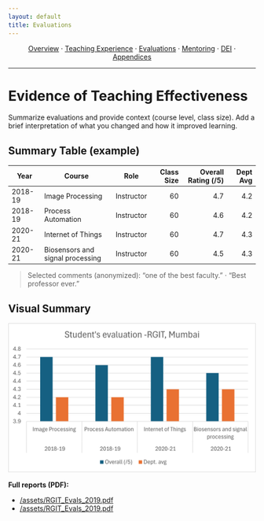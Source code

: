 ```yaml
---
layout: default
title: Evaluations
---
```



<p align="center">
  <a href="{{ 'index.html' | relative_url }}">Overview</a> ·
  <a href="{{ 'teaching.html' | relative_url }}">Teaching Experience</a> ·
  <a href="{{ 'evaluations.html' | relative_url }}">Evaluations</a> ·
  <a href="{{ 'mentoring.html' | relative_url }}">Mentoring</a> ·
  <a href="{{ 'dei.html' | relative_url }}">DEI</a> ·
  <a href="{{ 'appendices.html' | relative_url }}">Appendices</a>
</p>
<hr/>


# Evidence of Teaching Effectiveness

Summarize evaluations and provide context (course level, class size). Add a brief interpretation of what you changed and how it improved learning.

## Summary Table (example)

| Year | Course | Role | Class Size | Overall Rating (/5) | Dept Avg |
|---|---|---|---:|---:|---:|
| 2018-19 | Image Processing | Instructor | 60 | 4.7 | 4.2 |
| 2018-19 | Process Automation | Instructor | 60 | 4.6 | 4.2 |
| 2020-21 | Internet of Things | Instructor | 60 | 4.7 | 4.3 |
| 2020-21 |Biosensors and signal processing| Instructor | 60 | 4.5 | 4.3 |

> Selected comments (anonymized): “one of the best faculty.” · “Best professor ever.”

## Visual Summary

![Evaluation summary chart](/assets/eval_summary.png)

 **Full reports (PDF):** 
- [/assets/RGIT_Evals_2019.pdf](/assets/RGIT_Evals_2019.pdf)
- [/assets/RGIT_Evals_2019.pdf](/assets/RGIT_Evals_2021.pdf)